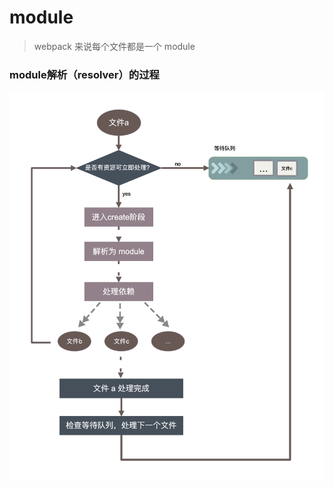 # module

> webpack 来说每个文件都是一个 module


### module解析（resolver）的过程
<img src="./../../media/webpack/module.png"/>